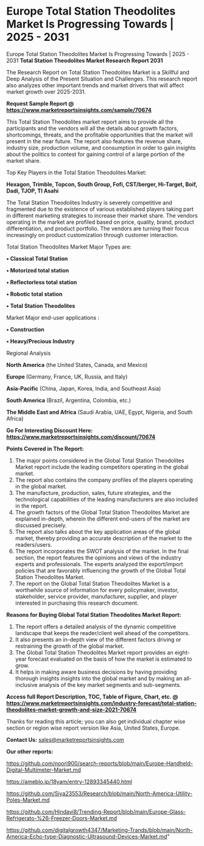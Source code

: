 # Europe Total Station Theodolites Market Is Progressing Towards | 2025 - 2031
Europe Total Station Theodolites Market Is Progressing Towards | 2025 - 2031
<strong>Total Station Theodolites Market Research Report 2031</strong>

The Research Report on Total Station Theodolites Market is a Skillful and Deep Analysis of the Present Situation and Challenges. This research report also analyzes other important trends and market drivers that will affect market growth over 2025-2031.

<strong>Request Sample Report @ <a href=https://www.marketreportsinsights.com/sample/70674>https://www.marketreportsinsights.com/sample/70674</a></strong>

This Total Station Theodolites market report aims to provide all the participants and the vendors will all the details about growth factors, shortcomings, threats, and the profitable opportunities that the market will present in the near future. The report also features the revenue share, industry size, production volume, and consumption in order to gain insights about the politics to contest for gaining control of a large portion of the market share.

Top Key Players in the Total Station Theodolites Market:

<strong>Hexagon, Trimble, Topcon, South Group, Fofi, CST/berger, Hi-Target, Boif, Dadi, TJOP, TI Asahi</strong>

The Total Station Theodolites Industry is severely competitive and fragmented due to the existence of various established players taking part in different marketing strategies to increase their market share. The vendors operating in the market are profiled based on price, quality, brand, product differentiation, and product portfolio. The vendors are turning their focus increasingly on product customization through customer interaction.

Total Station Theodolites Market Major Types are:

<strong>• Classical Total Station

• Motorized total station

• Reflectorless total station

• Robotic total station

• Total Station Theodolites</strong>

Market Major end-user applications :

<strong>• Construction

• Heavy/Precious Industry</strong>

Regional Analysis

</u><strong><b>North America</b></strong> (the United States, Canada, and Mexico)

<strong><b>Europe </b></strong>(Germany, France, UK, Russia, and Italy)

<strong><b>Asia-Pacific</b></strong> (China, Japan, Korea, India, and Southeast Asia)

<strong><b>South America</b></strong> (Brazil, Argentina, Colombia, etc.)

<strong><b>The Middle East and Africa</b></strong> (Saudi Arabia, UAE, Egypt, Nigeria, and South Africa)

<strong>Go For Interesting Discount Here: <a href=https://www.marketreportsinsights.com/discount/70674>https://www.marketreportsinsights.com/discount/70674</a></strong>

<strong>Points Covered in The Report:</strong>
<ol>
  <li>The major points considered in the Global Total Station Theodolites Market report include the leading competitors operating in the global market.</li>
  <li>The report also contains the company profiles of the players operating in the global market.</li>
  <li>The manufacture, production, sales, future strategies, and the technological capabilities of the leading manufacturers are also included in the report.</li>
  <li>The growth factors of the Global Total Station Theodolites Market are explained in-depth, wherein the different end-users of the market are discussed precisely.</li>
  <li>The report also talks about the key application areas of the global market, thereby providing an accurate description of the market to the readers/users.</li>
  <li>The report incorporates the SWOT analysis of the market. In the final section, the report features the opinions and views of the industry experts and professionals. The experts analyzed the export/import policies that are favorably influencing the growth of the Global Total Station Theodolites Market.</li>
  <li>The report on the Global Total Station Theodolites Market is a worthwhile source of information for every policymaker, investor, stakeholder, service provider, manufacturer, supplier, and player interested in purchasing this research document.</li>
</ol>
<strong>Reasons for Buying Global Total Station Theodolites Market Report:</strong>

<ol>
  <li>The report offers a detailed analysis of the dynamic competitive landscape that keeps the reader/client well ahead of the competitors.</li>
  <li>It also presents an in-depth view of the different factors driving or restraining the growth of the global market.</li>
  <li>The Global Total Station Theodolites Market report provides an eight-year forecast evaluated on the basis of how the market is estimated to grow.</li>
  <li>It helps in making aware business decisions by having providing thorough insights insights into the global market and by making an all-inclusive analysis of the key market segments and sub-segments.</li>
</ol>
<strong>Access full Report Description, TOC, Table of Figure, Chart, etc. @ <a href=https://www.marketreportsinsights.com/industry-forecast/total-station-theodolites-market-growth-and-size-2021-70674>https://www.marketreportsinsights.com/industry-forecast/total-station-theodolites-market-growth-and-size-2021-70674</a></strong>


Thanks for reading this article; you can also get individual chapter wise section or region wise report version like Asia, United States, Europe.

<strong>Contact Us:</strong>
sales@marketreportsinsights.com

<strong>Our other reports:</strong>

<a href=https://github.com/noori900/search-reports/blob/main/Europe-Handheld-Digital-Multimeter-Market.md>https://github.com/noori900/search-reports/blob/main/Europe-Handheld-Digital-Multimeter-Market.md</a>

<a href=https://ameblo.jp/18yam/entry-12893345440.html>https://ameblo.jp/18yam/entry-12893345440.html</a>

<a href=https://github.com/Siya23553/Research/blob/main/North-America-Utility-Poles-Market.md>https://github.com/Siya23553/Research/blob/main/North-America-Utility-Poles-Market.md</a>

<a href=https://github.com/Hindavi8/Trending-Report/blob/main/Europe-Glass-Refrigerato-%26-Freezer-Doors-Market.md>https://github.com/Hindavi8/Trending-Report/blob/main/Europe-Glass-Refrigerato-%26-Freezer-Doors-Market.md</a>

<a href=https://github.com/digitalgrowth4347/Marketing-Trands/blob/main/North-America-Echo-type-Diagnostic-Ultrasound-Devices-Market.md>https://github.com/digitalgrowth4347/Marketing-Trands/blob/main/North-America-Echo-type-Diagnostic-Ultrasound-Devices-Market.md</a>"
